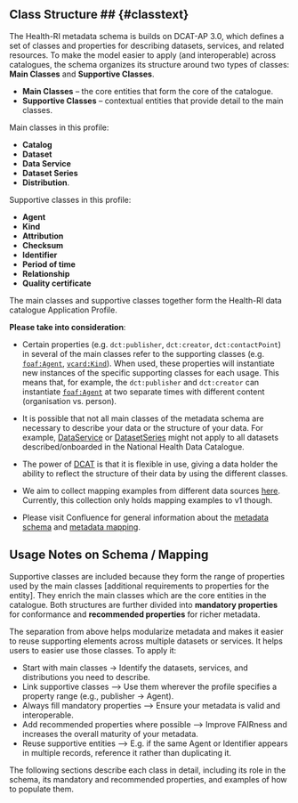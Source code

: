 ## Class Structure ## {#classtext} 
The Health-RI metadata schema is builds on DCAT-AP 3.0, which defines a set of classes and properties for describing datasets, services, and related resources. To make the model easier to apply (and interoperable) across catalogues, the schema organizes its structure around two types of classes: **Main Classes** and **Supportive Classes**.

- **Main Classes** – the core entities that form the core of the catalogue.
- **Supportive Classes** – contextual entities that provide detail to the main classes.

Main classes in this profile:
- **Catalog**
- **Dataset**
- **Data Service**
- **Dataset Series**
- **Distribution**.

Supportive classes in this profile:
- **Agent**
- **Kind**
- **Attribution**
- **Checksum**
- **Identifier**
- **Period of time**
- **Relationship**
- **Quality certificate**

The main classes and supportive classes together form the Health-RI data catalogue Application Profile. 

**Please take into consideration**:
- Certain properties (e.g. `dct:publisher`, `dct:creator`, `dct:contactPoint`) in several of the main classes refer to the supporting classes (e.g. [`foaf:Agent`](#agent), [`vcard:Kind`](#kind)). When used, these properties will instantiate new instances of the specific supporting classes for each usage. This means that, for example, the `dct:publisher` and `dct:creator` can instantiate [`foaf:Agent`](#agent) at two separate times with different content (organisation vs. person).

- It is possible that not all main classes of the metadata schema are necessary to describe your data or the structure of your data. For example, [DataService](#data-service) or [DatasetSeries](#dataset-series) might not apply to all datasets described/onboarded in the National Health Data Catalogue.

- The power of [DCAT](https://www.w3.org/TR/vocab-dcat-3/) is that it is flexible in use, giving a data holder the ability to reflect the structure of their data by using the different classes.

- We aim to collect mapping examples from different data sources [here](https://health-ri.atlassian.net/wiki/spaces/FSD/folder/736985095). Currently, this collection only holds mapping examples to v1 though.

- Please visit Confluence for general information about the [metadata schema](https://health-ri.atlassian.net/wiki/spaces/FSD/pages/279281676/4A+Metadata+mapping) and [metadata mapping](https://health-ri.atlassian.net/wiki/spaces/FSD/pages/290291734/Mapping+tutorial).


## Usage Notes on Schema / Mapping
Supportive classes are included because they form the range of properties used by the main classes [additional requirements to properties for the entity]. They enrich the main classes which are the core entities in the catalogue. Both structures are further divided into **mandatory properties** for conformance and **recommended properties** for richer metadata. 

The separation from above helps modularize metadata and makes it easier to reuse supporting elements across multiple datasets or services. It helps users to easier use those classes. To apply it:
- Start with main classes -> Identify the datasets, services, and distributions you need to describe.
- Link supportive classes –> Use them wherever the profile specifies a property range (e.g., publisher → Agent).
- Always fill mandatory properties –> Ensure your metadata is valid and interoperable.
- Add recommended properties where possible –> Improve FAIRness and increases the overall maturity of your metadata.
- Reuse supportive entities –> E.g. if the same Agent or Identifier appears in multiple records, reference it rather than duplicating it.

The following sections describe each class in detail, including its role in the schema, its mandatory and recommended properties, and examples of how to populate them.
